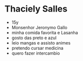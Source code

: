 # Thaciely Salles
- 15y
- Monsenhor Jeronymo Gallo
- minha comida favorita e Lasanha
- gosto das preto e azul
- leio mangas e assisto animes
- pretendo cursar medicina
- quero fazer intercambio
